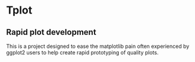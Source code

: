 # Tplot
## Rapid plot development

This is a project designed to ease the matplotlib pain often experienced by ggplot2 users to help create rapid prototyping of quality plots.
